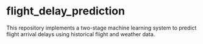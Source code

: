 # flight_delay_prediction
This repository implements a two-stage machine learning system to predict flight arrival delays using historical flight and weather data.
